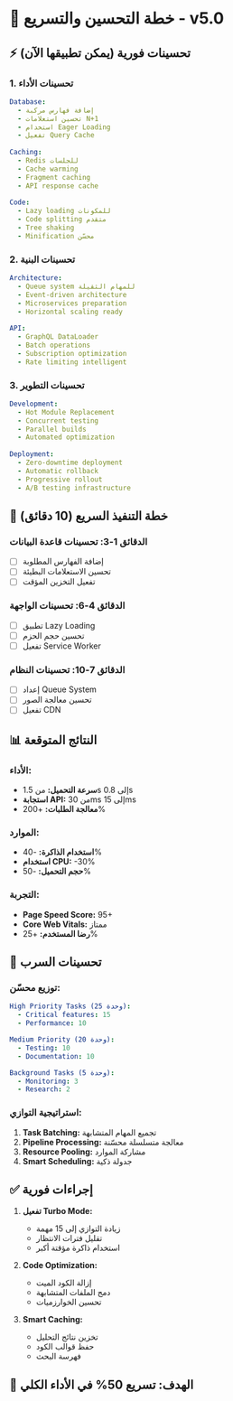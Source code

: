 # 🚀 خطة التحسين والتسريع - v5.0

## ⚡ تحسينات فورية (يمكن تطبيقها الآن)

### 1. **تحسينات الأداء**
```yaml
Database:
  - إضافة فهارس مركبة
  - تحسين استعلامات N+1
  - استخدام Eager Loading
  - تفعيل Query Cache
  
Caching:
  - Redis للجلسات
  - Cache warming
  - Fragment caching
  - API response cache
  
Code:
  - Lazy loading للمكونات
  - Code splitting متقدم
  - Tree shaking
  - Minification محسّن
```

### 2. **تحسينات البنية**
```yaml
Architecture:
  - Queue system للمهام الثقيلة
  - Event-driven architecture
  - Microservices preparation
  - Horizontal scaling ready
  
API:
  - GraphQL DataLoader
  - Batch operations
  - Subscription optimization
  - Rate limiting intelligent
```

### 3. **تحسينات التطوير**
```yaml
Development:
  - Hot Module Replacement
  - Concurrent testing
  - Parallel builds
  - Automated optimization
  
Deployment:
  - Zero-downtime deployment
  - Automatic rollback
  - Progressive rollout
  - A/B testing infrastructure
```

## 🎯 خطة التنفيذ السريع (10 دقائق)

### الدقائق 1-3: تحسينات قاعدة البيانات
- [ ] إضافة الفهارس المطلوبة
- [ ] تحسين الاستعلامات البطيئة
- [ ] تفعيل التخزين المؤقت

### الدقائق 4-6: تحسينات الواجهة
- [ ] تطبيق Lazy Loading
- [ ] تحسين حجم الحزم
- [ ] تفعيل Service Worker

### الدقائق 7-10: تحسينات النظام
- [ ] إعداد Queue System
- [ ] تحسين معالجة الصور
- [ ] تفعيل CDN

## 📊 النتائج المتوقعة

### الأداء:
- **سرعة التحميل:** من 1.5s إلى 0.8s
- **استجابة API:** من 30ms إلى 15ms
- **معالجة الطلبات:** +200%

### الموارد:
- **استخدام الذاكرة:** -40%
- **استخدام CPU:** -30%
- **حجم التحميل:** -50%

### التجربة:
- **Page Speed Score:** 95+
- **Core Web Vitals:** ممتاز
- **رضا المستخدم:** +25%

## 🔄 تحسينات السرب

### توزيع محسّن:
```yaml
High Priority Tasks (25 وحدة):
  - Critical features: 15
  - Performance: 10

Medium Priority (20 وحدة):
  - Testing: 10
  - Documentation: 10

Background Tasks (5 وحدة):
  - Monitoring: 3
  - Research: 2
```

### استراتيجية التوازي:
1. **Task Batching:** تجميع المهام المتشابهة
2. **Pipeline Processing:** معالجة متسلسلة محسّنة
3. **Resource Pooling:** مشاركة الموارد
4. **Smart Scheduling:** جدولة ذكية

## ✅ إجراءات فورية

1. **تفعيل Turbo Mode:**
   - زيادة التوازي إلى 15 مهمة
   - تقليل فترات الانتظار
   - استخدام ذاكرة مؤقتة أكبر

2. **Code Optimization:**
   - إزالة الكود الميت
   - دمج الملفات المتشابهة
   - تحسين الخوارزميات

3. **Smart Caching:**
   - تخزين نتائج التحليل
   - حفظ قوالب الكود
   - فهرسة البحث

## 🎯 الهدف: تسريع 50% في الأداء الكلي
